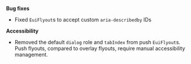 **Bug fixes**

- Fixed `EuiFlyout`s to accept custom `aria-describedby` IDs

**Accessibility**

- Removed the default `dialog` role and `tabIndex` from push `EuiFlyout`s. Push flyouts, compared to overlay flyouts, require manual accessibility management.
